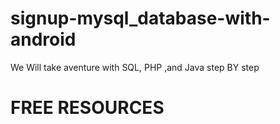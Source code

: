 # signup-mysql_database-with-android
We Will take aventure with SQL, PHP ,and Java step BY step

# <H1>FREE RESOURCES</H1>
